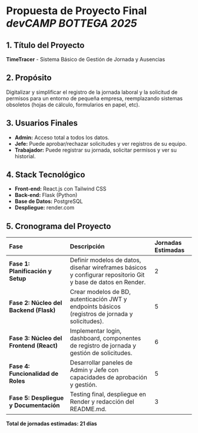 # Propuesta de Proyecto Final *devCAMP BOTTEGA 2025*

## 1. Título del Proyecto
**TimeTracer** - Sistema Básico de Gestión de Jornada y Ausencias

## 2. Propósito
Digitalizar y simplificar el registro de la jornada laboral y la solicitud de permisos para un entorno de pequeña empresa, reemplazando sistemas obsoletos (hojas de cálculo, formularios en papel, etc).

## 3. Usuarios Finales
*   **Admin:** Acceso total a todos los datos.
*   **Jefe:** Puede aprobar/rechazar solicitudes y ver registros de su equipo.
*   **Trabajador:** Puede registrar su jornada, solicitar permisos y ver su historial.

## 4. Stack Tecnológico
*   **Front-end:** React.js con Tailwind CSS
*   **Back-end:** Flask (Python)
*   **Base de Datos:** PostgreSQL
*   **Despliegue:** render.com

## 5. Cronograma del Proyecto 
| Fase | Descripción | Jornadas Estimadas |
| :--- | :--- | :--- |
| **Fase 1: Planificación y Setup** | Definir modelos de datos, diseñar wireframes básicos y configurar repositorio Git y base de datos en Render. | 2 |
| **Fase 2: Núcleo del Backend (Flask)** | Crear modelos de BD, autenticación JWT y endpoints básicos (registros de jornada y solicitudes). | 5 |
| **Fase 3: Núcleo del Frontend (React)** | Implementar login, dashboard, componentes de registro de jornada y gestión de solicitudes. | 6 |
| **Fase 4: Funcionalidad de Roles** | Desarrollar paneles de Admin y Jefe con capacidades de aprobación y gestión. | 5 |
| **Fase 5: Despliegue y Documentación** | Testing final, despliegue en Render y redacción del README.md. | 3 |

**Total de jornadas estimadas: 21 días**